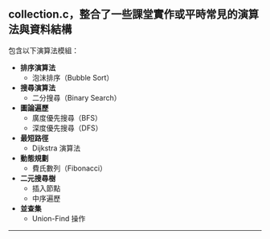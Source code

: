 

**collection.c**，整合了一些課堂實作或平時常見的演算法與資料結構
---


包含以下演算法模組：

- **排序演算法**
  - 泡沫排序（Bubble Sort）
- **搜尋演算法**
  - 二分搜尋（Binary Search）
- **圖論遍歷**
  - 廣度優先搜尋（BFS）
  - 深度優先搜尋（DFS）
- **最短路徑**
  - Dijkstra 演算法
- **動態規劃**
  - 費氏數列（Fibonacci）
- **二元搜尋樹**
  - 插入節點
  - 中序遍歷
- **並查集**
  - Union-Find 操作

---


